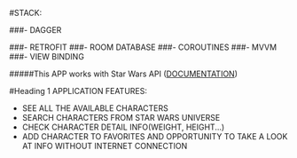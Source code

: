#STACK:

###- DAGGER

###- RETROFIT
###- ROOM DATABASE
###- COROUTINES
###- MVVM
###- VIEW BINDING

#####This APP works with Star Wars API ([DOCUMENTATION](https://swapi.dev/documentation))

#Heading 1 APPLICATION FEATURES:
- SEE ALL THE AVAILABLE CHARACTERS
- SEARCH CHARACTERS FROM STAR WARS UNIVERSE
- CHECK CHARACTER DETAIL INFO(WEIGHT, HEIGHT...)
- ADD CHARACTER TO FAVORITES AND OPPORTUNITY TO TAKE A LOOK AT INFO WITHOUT INTERNET CONNECTION

